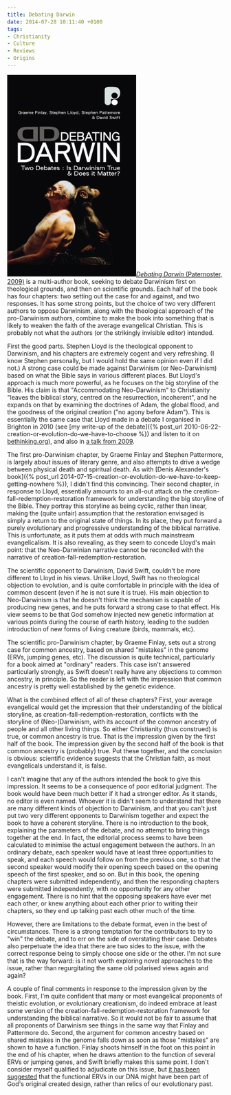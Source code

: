 ```yaml
---
title: Debating Darwin
date: 2014-07-28 10:11:40 +0100
tags:
- Christianity
- Culture
- Reviews
- Origins
---
```

[<img alt="Debating Darwin" title="Debating Darwin" src="/assets/debating-darwin.jpg" class="alignright" />_Debating Darwin_ (Paternoster, 2009)](http://www.authenticmedia.co.uk/search/product/debating-darwin-graeme-finlay-stephen-lloyd-stephen-pattemore/9781842276198.jhtml) is a multi-author book, seeking to debate Darwinism first on theological grounds, and then on scientific grounds. Each half of the book has four chapters: two setting out the case for and against, and two responses. It has some strong points, but the choice of two very different authors to oppose Darwinism, along with the theological approach of the pro-Darwinism authors, combine to make the book into something that is likely to weaken the faith of the average evangelical Christian. This is probably not what the authors (or the strikingly invisible editor) intended.

First the good parts. Stephen Lloyd is the theological opponent to Darwinism, and his chapters are extremely cogent and very refreshing. (I know Stephen personally, but I would hold the same opinion even if I did not.) A strong case could be made against Darwinism (or Neo-Darwinism) based on what the Bible says in various different places. But Lloyd's approach is much more powerful, as he focuses on the big storyline of the Bible. His claim is that "Accommodating Neo-Darwinism" to Christianity "leaves the biblical story, centred on the resurrection, incoherent", and he expands on that by examining the doctrines of Adam, the global flood, and the goodness of the original creation ("no agony before Adam"). This is essentially the same case that Lloyd made in a debate I organised in Brighton in 2010 (see [my write-up of the debate]({% post_url 2010-06-22-creation-or-evolution-do-we-have-to-choose %}) and listen to it on [bethinking.org](http://www.bethinking.org/does-evolution-disprove-creation/creation-or-evolution-do-we-have-to-choose)), and also in [a talk from 2009](http://www.biblicalcreationministries.org.uk/b/index.php/2010/01/09/creation-and-the-story-line-of-the-bible).

The first pro-Darwinism chapter, by Graeme Finlay and Stephen Pattermore, is largely about issues of literary genre, and also attempts to drive a wedge between physical death and spiritual death. As with [Denis Alexander's book]({% post_url 2014-07-15-creation-or-evolution-do-we-have-to-keep-getting-nowhere %}), I didn't find this convincing. Their second chapter, in response to Lloyd, essentially amounts to an all-out attack on the creation-fall-redemption-restoration framework for understanding the big storyline of the Bible. They portray this storyline as being cyclic, rather than linear, making the (quite unfair) assumption that the restoration envisaged is simply a return to the original state of things. In its place, they put forward a purely evolutionary and progressive understanding of the biblical narrative. This is unfortunate, as it puts them at odds with much mainstream evangelicalism. It is also revealing, as they seem to concede Lloyd's main point: that the Neo-Darwinian narrative cannot be reconciled with the narrative of creation-fall-redemption-restoration.

The scientific opponent to Darwinism, David Swift, couldn't be more different to Lloyd in his views. Unlike Lloyd, Swift has no theological objection to evolution, and is quite comfortable in principle with the idea of common descent (even if he is not sure it is true). His main objection to Neo-Darwinism is that he doesn't think the mechanism is capable of producing new genes, and he puts forward a strong case to that effect. His view seems to be that God somehow injected new genetic information at various points during the course of earth history, leading to the sudden introduction of new forms of living creature (birds, mammals, etc).

The scientific pro-Darwinism chapter, by Graeme Finlay, sets out a strong case for common ancestry, based on shared "mistakes" in the genome (ERVs, jumping genes, etc). The discussion is quite technical, particularly for a book aimed at "ordinary" readers. This case isn't answered particularly strongly, as Swift doesn't really have any objections to common ancestry, in principle. So the reader is left with the impression that common ancestry is pretty well established by the genetic evidence.

What is the combined effect of all of these chapters? First, your average evangelical would get the impression that their understanding of the biblical storyline, as creation-fall-redemption-restoration, conflicts with the storyline of (Neo-)Darwinism, with its account of the common ancestry of people and all other living things. So either Christianity (thus construed) is true, or common ancestry is true. That is the impression given by the first half of the book. The impression given by the second half of the book is that common ancestry is (probably) true. Put these together, and the conclusion is obvious: scientific evidence suggests that the Christian faith, as most evangelicals understand it, is false.

I can't imagine that any of the authors intended the book to give this impression. It seems to be a consequence of poor editorial judgment. The book would have been much better if it had a stronger editor. As it stands, no editor is even named. Whoever it is didn't seem to understand that there are many different kinds of objection to Darwinism, and that you can't just put two very different opponents to Darwinism together and expect the book to have a coherent storyline. There is no introduction to the book, explaining the parameters of the debate, and no attempt to bring things together at the end. In fact, the editorial process seems to have been calculated to minimise the actual engagement between the authors. In an ordinary debate, each speaker would have at least three opportunities to speak, and each speech would follow on from the previous one, so that the second speaker would modify their opening speech based on the opening speech of the first speaker, and so on. But in this book, the opening chapters were submitted independently, and then the responding chapters were submitted independently, with no opportunity for any other engagement. There is no hint that the opposing speakers have ever met each other, or knew anything about each other prior to writing their chapters, so they end up talking past each other much of the time.

However, there are limitations to the debate format, even in the best of circumstances. There is a strong temptation for the contributors to try to "win" the debate, and to err on the side of overstating their case. Debates also perpetuate the idea that there are two sides to the issue, with the correct response being to simply choose one side or the other. I'm not sure that is the way forward: is it not worth exploring novel approaches to the issue, rather than regurgitating the same old polarised views again and again?

A couple of final comments in response to the impression given by the book. First, I'm quite confident that many or most evangelical proponents of theistic evolution, or evolutionary creationism, do indeed embrace at least some version of the creation-fall-redemption-restoration framework for understanding the biblical narrative. So it would not be fair to assume that all proponents of Darwinism see things in the same way that Finlay and Pattermore do. Second, the argument for common ancestry based on shared mistakes in the genome falls down as soon as those "mistakes" are shown to have a function. Finlay shoots himself in the foot on this point in the end of his chapter, when he draws attention to the function of several ERVs or jumping genes, and Swift briefly makes this same point. I don't consider myself qualified to adjudicate on this issue, but [it has been suggested](https://answersingenesis.org/genetics/the-natural-history-of-retroviruses/) that the functional ERVs in our DNA might have been part of God's original created design, rather than relics of our evolutionary past.
